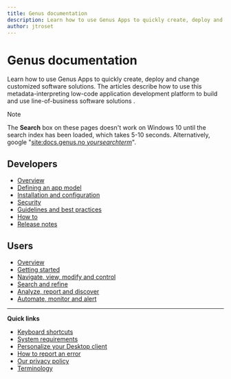 ```yaml
---
title: Genus documentation
description: Learn how to use Genus Apps to quickly create, deploy and change low-code, customized, model-driven, line-of-business software solutions.
author: jtroset
---
```

# **Genus documentation**
Learn how to use Genus Apps to quickly create, deploy and change customized software solutions. The articles describe how to use this metadata-interpreting low-code application development platform to build and use line-of-business software solutions .

> [!NOTE]
> The **Search** box on these pages doesn't work on Windows 10 until the search index has been loaded, which takes 5-10 seconds. Alternatively, google "[site:docs.genus.no _yoursearchterm_](https://www.google.no/search?q=site%3Adocs.genus.no+yoursearchterm)".

## Developers
* [Overview](developers/overview/index.md)
* [Defining an app model](developers/defining-an-app-model/index.md)
* [Installation and configuration](developers/installation-and-configuration/index.md)
* [Security](developers/defining-an-app-model/security/index.md)
* [Guidelines and best practices](developers/guidelines-and-best-practices/index.md)
* [How to](developers/how-to/index.md)
* [Release notes](developers/release-notes/index.md)

## Users
* [Overview](users/overview/index.md)
* [Getting started](users/index.md)
* [Navigate, view, modify and control](users/navigate-view-modify-and-control/index.md)
* [Search and refine](users/search-and-refine/index.md)
* [Analyze, report and discover](users/analyze-report-and-discover/index.md)
* [Automate, monitor and alert](users/automate-monitor-and-alert/index.md)

---

**Quick links**
* [Keyboard shortcuts](developers/defining-an-app-model/user-interface/keyboard-shortcuts.md)
* [System requirements](developers/installation-and-configuration/system-requirements.md)
* [Personalize your Desktop client](users/navigate-view-modify-and-control/personalize-your-genus-desktop.md)
* [How to report an error](developers/how-to/report-an-error.md)
* [Our privacy policy](general-privacy-policy.md)
* [Terminology](terminology.md)


